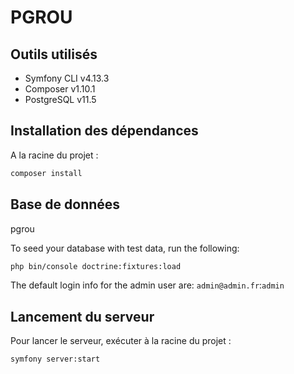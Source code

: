 # PGROU

## Outils utilisés

- Symfony CLI v4.13.3
- Composer v1.10.1
- PostgreSQL v11.5

## Installation des dépendances

A la racine du projet :

```bash
composer install
```

## Base de données
pgrou

To seed your database with test data, run the following:

```bash
php bin/console doctrine:fixtures:load
```

The default login info for the admin user are:
`admin@admin.fr`:`admin`

## Lancement du serveur

Pour lancer le serveur, exécuter à la racine du projet :

```bash
symfony server:start
```
